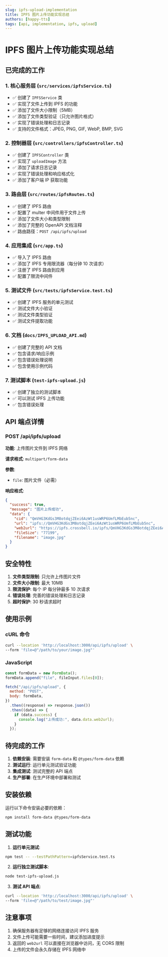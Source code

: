 ```yaml
---
slug: ipfs-upload-implementation
title: IPFS 图片上传功能实现总结
authors: [happy-tts]
tags: [api, implementation, ipfs, upload]
---
```


# IPFS 图片上传功能实现总结

## 已完成的工作

<!--truncate-->

### 1. 核心服务层 (`src/services/ipfsService.ts`)

- ✅ 创建了 `IPFSService` 类
- ✅ 实现了文件上传到 IPFS 的功能
- ✅ 添加了文件大小限制（5MB）
- ✅ 添加了文件类型验证（只允许图片格式）
- ✅ 实现了错误处理和日志记录
- ✅ 支持的文件格式：JPEG, PNG, GIF, WebP, BMP, SVG

### 2. 控制器层 (`src/controllers/ipfsController.ts`)

- ✅ 创建了 `IPFSController` 类
- ✅ 实现了 `uploadImage` 方法
- ✅ 添加了请求日志记录
- ✅ 实现了错误处理和响应格式化
- ✅ 添加了客户端 IP 获取功能

### 3. 路由层 (`src/routes/ipfsRoutes.ts`)

- ✅ 创建了 IPFS 路由
- ✅ 配置了 multer 中间件用于文件上传
- ✅ 添加了文件大小和类型限制
- ✅ 添加了完整的 OpenAPI 文档注释
- ✅ 路由路径：`POST /api/ipfs/upload`

### 4. 应用集成 (`src/app.ts`)

- ✅ 导入了 IPFS 路由
- ✅ 添加了 IPFS 专用限流器（每分钟 10 次请求）
- ✅ 注册了 IPFS 路由到应用
- ✅ 配置了限流中间件

### 5. 测试文件 (`src/tests/ipfsService.test.ts`)

- ✅ 创建了 IPFS 服务的单元测试
- ✅ 测试文件大小验证
- ✅ 测试文件类型验证
- ✅ 测试文件提取功能

### 6. 文档 (`docs/IPFS_UPLOAD_API.md`)

- ✅ 创建了完整的 API 文档
- ✅ 包含请求/响应示例
- ✅ 包含错误处理说明
- ✅ 包含使用示例代码

### 7. 测试脚本 (`test-ipfs-upload.js`)

- ✅ 创建了独立的测试脚本
- ✅ 可以测试 IPFS 上传功能
- ✅ 包含错误处理

## API 端点详情

### POST /api/ipfs/upload

**功能**: 上传图片文件到 IPFS 网络

**请求格式**: `multipart/form-data`

**参数**:

- `file`: 图片文件（必需）

**响应格式**:

```json
{
  "success": true,
  "message": "图片上传成功",
  "data": {
    "cid": "QmVHG3KdGs3M8otdqjZEei6AzWt1usWRP6UmfLMbEub5nc",
    "url": "ipfs://QmVHG3KdGs3M8otdqjZEei6AzWt1usWRP6UmfLMbEub5nc",
    "web2url": "https://ipfs.crossbell.io/ipfs/QmVHG3KdGs3M8otdqjZEei6AzWt1usWRP6UmfLMbEub5nc",
    "fileSize": "77199",
    "filename": "image.jpg"
  }
}
```

## 安全特性

1. **文件类型限制**: 只允许上传图片文件
2. **文件大小限制**: 最大 10MB
3. **限流保护**: 每个 IP 每分钟最多 10 次请求
4. **错误处理**: 完善的错误处理和日志记录
5. **超时保护**: 30 秒请求超时

## 使用示例

### cURL 命令

```bash
curl --location 'http://localhost:3000/api/ipfs/upload' \
--form 'file=@"/path/to/your/image.jpg"'
```

### JavaScript

```javascript
const formData = new FormData();
formData.append("file", fileInput.files[0]);

fetch("/api/ipfs/upload", {
  method: "POST",
  body: formData,
})
  .then((response) => response.json())
  .then((data) => {
    if (data.success) {
      console.log("上传成功:", data.data.web2url);
    }
  });
```

## 待完成的工作

1. **依赖安装**: 需要安装 `form-data` 和 `@types/form-data` 依赖
2. **测试运行**: 运行单元测试验证功能
3. **集成测试**: 测试完整的 API 端点
4. **生产部署**: 在生产环境中部署和测试

## 安装依赖

运行以下命令安装必要的依赖：

```bash
npm install form-data @types/form-data
```

## 测试功能

1. **运行单元测试**:

```bash
npm test -- --testPathPattern=ipfsService.test.ts
```

2. **运行独立测试脚本**:

```bash
node test-ipfs-upload.js
```

3. **测试 API 端点**:

```bash
curl --location 'http://localhost:3000/api/ipfs/upload' \
--form 'file=@"/path/to/test/image.jpg"'
```

## 注意事项

1. 确保服务器有足够的网络连接访问 IPFS 服务
2. 文件上传可能需要一些时间，建议添加进度提示
3. 返回的 `web2url` 可以直接在浏览器中访问，无 CORS 限制
4. 上传的文件会永久存储在 IPFS 网络中
